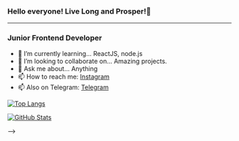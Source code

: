 ### Hello everyone! Live Long and Prosper!👋
___________________________
### Junior Frontend Developer

- 🌱 I’m currently learning... ReactJS, node.js
- 👯 I’m looking to collaborate on... Amazing projects.
- 💬 Ask me about... Anything
- 📫 How to reach me: [Instagram](https://www.instagram.com/vvonder_tech/) 
- 📫 Also on Telegram: [Telegram](https://t.me/alisavvonder)

[![Top Langs](https://github-readme-stats.vercel.app/api/top-langs/?username=AlisaWonder&theme=dark&langs_count=8&layout=compact)](https://github.com/AlisaWonder/)

[![GitHub Stats](https://github-readme-stats.vercel.app/api?username=AlisaWonder&theme=dark&show_icons=true&&hide=issues,stars)](https://github.com/AlisaWonder/)  

-->
